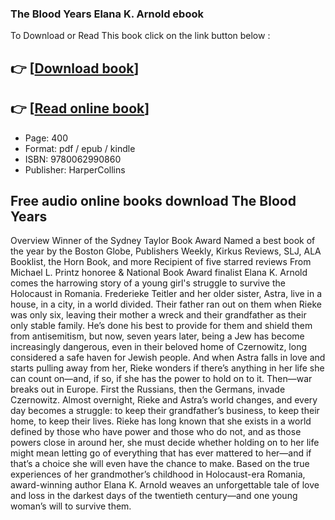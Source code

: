 ### The Blood Years Elana K. Arnold ebook

To Download or Read This book click on the link button below :

## 👉  [**[Download book](http://get-pdfs.com/download.php?group=book&from=github.com&id=719951&lnk=1066 "Download book")**]

## 👉  [**[Read online book](http://get-pdfs.com/download.php?group=book&from=github.com&id=719951&lnk=1066 "Read online book")**]


* Page: 400
* Format: pdf / epub / kindle
* ISBN: 9780062990860
* Publisher: HarperCollins



## Free audio online books download The Blood Years 


Overview
Winner of the Sydney Taylor Book Award Named a best book of the year by the Boston Globe, Publishers Weekly, Kirkus Reviews, SLJ, ALA Booklist, the Horn Book, and more Recipient of five starred reviews From Michael L. Printz honoree &amp; National Book Award finalist Elana K. Arnold comes the harrowing story of a young girl&#039;s struggle to survive the Holocaust in Romania. Frederieke Teitler and her older sister, Astra, live in a house, in a city, in a world divided. Their father ran out on them when Rieke was only six, leaving their mother a wreck and their grandfather as their only stable family. He’s done his best to provide for them and shield them from antisemitism, but now, seven years later, being a Jew has become increasingly dangerous, even in their beloved home of Czernowitz, long considered a safe haven for Jewish people. And when Astra falls in love and starts pulling away from her, Rieke wonders if there’s anything in her life she can count on—and, if so, if she has the power to hold on to it. Then—war breaks out in Europe. First the Russians, then the Germans, invade Czernowitz. Almost overnight, Rieke and Astra’s world changes, and every day becomes a struggle: to keep their grandfather’s business, to keep their home, to keep their lives. Rieke has long known that she exists in a world defined by those who have power and those who do not, and as those powers close in around her, she must decide whether holding on to her life might mean letting go of everything that has ever mattered to her—and if that’s a choice she will even have the chance to make. Based on the true experiences of her grandmother’s childhood in Holocaust-era Romania, award-winning author Elana K. Arnold weaves an unforgettable tale of love and loss in the darkest days of the twentieth century—and one young woman’s will to survive them.



